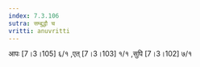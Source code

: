 ```yaml
---
index: 7.3.106
sutra: सम्बुद्धौ च
vritti: anuvritti
---
```


 आपः [7।3।105] ६/१ ,एत् [7।3।103] १/१ ,सुपि [7।3।102] ७/१ 